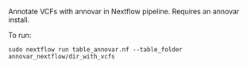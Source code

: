 Annotate VCFs with annovar in Nextflow pipeline. Requires an annovar install.

To run:
```
sudo nextflow run table_annovar.nf --table_folder annovar_nextflow/dir_with_vcfs
```

